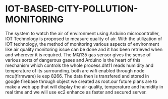 # IOT-BASED-CITY-POLLUTION-MONITORING
 The system to watch the air of environment using Arduino microcontroller, IOT Technology is proposed to measure quality of air. With the utilization of IOT technology, the method of monitoring various aspects of environment like air quality monitoring issue  can be done and it has been retrieved when and wherever it is required. The MQ135 gas sensor gives the sense of various sorts of dangerous gases and Arduino is  the heart of this mechanism which controls the whole process.dht11 reads humidity and temperature of its surrounding. both are wifi enabled through node mcu(firmware) ie esp 8266. The data then is transfered and stored in google firebase through object we created as root.our future plans are to make a web app that will display the air quality, temperature and humidity in real time and we will use ec2 enhance as faster and secured server.
